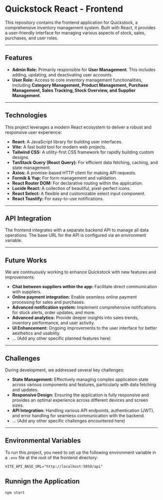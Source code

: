 # Quickstock React - Frontend

This repository contains the frontend application for Quickstock, a comprehensive inventory management system. Built with React, it provides a user-friendly interface for managing various aspects of stock, sales, purchases, and user roles.

---

## Features

* **Admin Role:** Primarily responsible for **User Management**. This includes adding, updating, and deactivating user accounts.
* **User Role:** Access to core inventory management functionalities, including **Category Management, Product Management, Purchase Management, Sales Tracking, Stock Overview, and Supplier Management**.

---

## Technologies

This project leverages a modern React ecosystem to deliver a robust and responsive user experience:

* **React:** A JavaScript library for building user interfaces.
* **Vite:** A fast build tool for modern web projects.
* **Tailwind CSS:** A utility-first CSS framework for rapidly building custom designs.
* **TanStack Query (React Query):** For efficient data fetching, caching, and state management.
* **Axios:** A promise-based HTTP client for making API requests.
* **Formik & Yup:** For form management and validation.
* **React Router DOM:** For declarative routing within the application.
* **Lucide React:** A collection of beautiful, pixel-perfect icons.
* **React Select:** A flexible and customizable select input component.
* **React Toastify:** For easy-to-use notifications.

---

## API Integration

The frontend integrates with a separate backend API to manage all data operations. The base URL for the API is configured via an environment variable.

---

## Future Works

We are continuously working to enhance Quickstock with new features and improvements:

* **Chat between suppliers within the app:** Facilitate direct communication with suppliers.
* **Online payment integration:** Enable seamless online payment processing for sales and purchases.
* **Advanced notification system:** Implement comprehensive notifications for stock alerts, order updates, and more.
* **Advanced analytics:** Provide deeper insights into sales trends, inventory performance, and user activity.
* **UI Enhancement:** Ongoing improvements to the user interface for better aesthetics and usability.
* ... (Add any other specific planned features here)

---

## Challenges

During development, we addressed several key challenges:

* **State Management:** Effectively managing complex application state across various components and features, particularly with data fetching and updates.
* **Responsive Design:** Ensuring the application is fully responsive and provides an optimal experience across different devices and screen sizes.
* **API Integration:** Handling various API endpoints, authentication (JWT), and error handling for seamless communication with the backend.
* ... (Add any other specific challenges encountered here)

---

## Environmental Variables

To run this project, you need to set up the following environment variable in a `.env` file at the root of the frontend directory:

```dotenv
VITE_API_BASE_URL="http://localhost:5050/api"
```

## Runnign the Application
```bash
npm start
```
